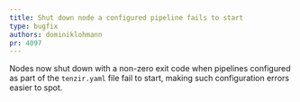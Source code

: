```yaml
---
title: Shut down node a configured pipeline fails to start
type: bugfix
authors: dominiklohmann
pr: 4097
---
```


Nodes now shut down with a non-zero exit code when pipelines configured as part
of the `tenzir.yaml` file fail to start, making such configuration errors easier
to spot.
